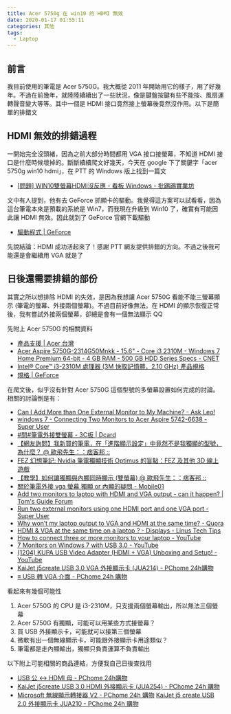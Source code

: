 ```yaml
---
title: Acer 5750g 在 win10 的 HDMI 無效
date: 2020-01-17 01:55:11
categories: 其他
tags:
  - Laptop
---
```


## 前言

我目前使用的筆電是 Acer 5750G。我大概從 2011 年開始用它的樣子，用了好幾年。不過在前幾年，就陸陸續續出了一些狀況，像是鍵盤按鍵有些不能按、風扇運轉聲音變大等等。其中一個是 HDMI 接口竟然接上螢幕後竟然沒作用。以下是簡單的排錯文

<!-- more -->

## HDMI 無效的排錯過程

一開始完全沒頭緒，因為之前大部分時間都用 VGA 接口接螢幕，不知道 HDMI 接口是什麼時候壞掉的。斷斷續續爬文好幾天，今天在 google 下了關鍵字「acer 5750g win10 hdmi」，在 PTT 的 Windows 版上找到一篇文

* [[問題] WIN10雙螢幕HDMI沒反應 - 看板 Windows - 批踢踢實業坊](https://www.ptt.cc/bbs/Windows/M.1446993191.A.1B7.html)

文中有人提到，他有去 GeForce 抓顯卡的驅動。我覺得這方案可以試看看，因為這台筆電本來是預載的系統是 Win7，而我現在升級到 Win10 了，確實有可能因此讓 HDMI 無效。因此就到了 GeForce 官網下載驅動

* [驅動程式 | GeForce](https://www.geforce.com.tw/drivers)

先說結論：HDMI 成功活起來了！感謝 PTT 網友提供排錯的方向。不過之後我可能還是會繼續用 VGA 就是了


## 日後還需要排錯的部份

其實之所以想排除 HDMI 的失效，是因為我想讓 Acer 5750G 看能不能三螢幕顯示 (筆電的螢幕、外接兩個螢幕)。不過目前好像無法。在 HDMI 的顯示恢復正常後，我有嘗試外接兩個螢幕，卻總是會有一個無法顯示 QQ

先附上 Acer 5750G 的相關資料
* [產品支援 | Acer 台灣](https://www.acer.com/ac/zh/TW/content/support-product/3475?b=1&pn=LX.RGA02.041)
* [Acer Aspire 5750G-2314G50Mnkk - 15.6" - Core i3 2310M - Windows 7 Home Premium 64-bit - 4 GB RAM - 500 GB HDD Series Specs - CNET](https://www.cnet.com/products/acer-aspire-5750g-2314g50mnkk-15-6-core-i3-2310m-windows-7-home-premium-64-bit-4-gb-ram-500-gb-hdd/)
* [Intel® Core™ i3-2310M 處理器 (3M 快取記憶體，2.10 GHz) 產品規格](https://ark.intel.com/content/www/tw/zh/ark/products/52220/intel-core-i3-2310m-processor-3m-cache-2-10-ghz.html)
* [規格 | GeForce](https://www.geforce.com.tw/hardware/notebook-gpus/geforce-gt-520m/specifications)


在爬文後，似乎沒有針對 Acer 5750G 這個型號的多螢幕設置如何完成的討論。相關的討論倒是有：
* [Can I Add More than One External Monitor to My Machine? - Ask Leo!](https://askleo.com/can-i-add-more-than-one-external-monitor-to-my-machine/)
* [windows 7 - Connecting Two Monitors to Acer Aspire 5742-6638 - Super User](https://superuser.com/questions/351443/connecting-two-monitors-to-acer-aspire-5742-6638)
* [#問#筆電外接雙螢幕 - 3C板 | Dcard](https://www.dcard.tw/f/3c/p/227985131)
* [【網友詢問】我新買的筆電，在「進階顯示設定」中竟然不是我獨顯的型號，為什麼？ @ 歐飛先生：：痞客邦 ::](https://ofeyhong.pixnet.net/blog/post/224212371)
* [FEZ 幻想筆記: Nvidia 筆電獨顯技術 Optimus 的盲點：FEZ 及其他 3D 線上遊戲](https://fezjapan.blogspot.com/2012/06/nvidiaoptimusfez3d.html)
* [【教學】如何讓獨顯與內顯同時顯示 (雙螢幕) @ 歐飛先生：：痞客邦 ::](https://ofeyhong.pixnet.net/blog/post/223326531)
* [關於筆電外接 vga 螢幕 獨顯 or 內顯的疑問 - Mobile01](https://www.mobile01.com/topicdetail.php?f=233&t=5378592)
* [Add two monitors to laptop with HDMI and VGA output - can it happen? | Tom's Guide Forum](https://forums.tomsguide.com/threads/add-two-monitors-to-laptop-with-hdmi-and-vga-output-can-it-happen.320436/)
* [Run two external monitors using one HDMI port and one VGA port - Super User](https://superuser.com/questions/1207567/run-two-external-monitors-using-one-hdmi-port-and-one-vga-port)
* [Why won’t my laptop output to VGA and HDMI at the same time? - Quora](https://www.quora.com/Why-won-t-my-laptop-output-to-VGA-and-HDMI-at-the-same-time)
* [HDMI & VGA at the same time on a laptop ? - Displays - Linus Tech Tips](https://linustechtips.com/main/topic/476027-hdmi-vga-at-the-same-time-on-a-laptop/)
* [How to connect three or more monitors to your laptop - YouTube](https://www.youtube.com/watch?v=gn9VZq-nDj8)
* [7 Monitors on Windows 7 with USB 3.0 - YouTube](https://www.youtube.com/watch?v=pYUdAWOGJ_Y)
* [(1204) KUPA USB Video Adapter (HDMI + VGA) Unboxing and Setup! - YouTube](https://www.youtube.com/watch?v=dlPwVOrzk2k)
* [KaiJet j5create USB 3.0 VGA 外接顯示卡 (JUA214) - PChome 24h購物](https://24h.pchome.com.tw/prod/DCAX3N-A9008IDOI)
* [≡ USB 轉 VGA 介面 - PChome 24h 購物](https://24h.pchome.com.tw/store/DCAXR1)

看起來有幾個可能性
1. Acer 5750G 的 CPU 是 i3-2310M，只支援兩個螢幕輸出，所以無法三個螢幕
2. Acer 5750G 有獨顯，可能可以用某些方式接螢幕？
3. 買 USB 外接顯示卡，可能就可以接第三個螢幕
4. 微軟有出一個無線顯示卡，可能跟外接顯示卡用途類似？
5. 筆電都是走內顯輸出，獨顯只負責運算不負責輸出

以下附上可能相關的商品連結，方便我自己日後查找用
* [USB 公 ↔ HDMI 母 - PChome 24h購物](https://24h.pchome.com.tw/store/DCACQL)
* [KaiJet j5create USB 3.0 HDMI 外接顯示卡 (JUA254) - PChome 24h 購物](https://24h.pchome.com.tw/prod/DCAX3N-A9008IMW9?fq=/S/DCACQL)
* [Microsoft 無線顯示轉接器 V2 - PChome 24h 購物](https://24h.pchome.com.tw/prod/DMAA8W-A9006XIZQ)
[KaiJet j5 create USB 2.0 外接顯示卡 JUA210 - PChome 24h 購物](https://24h.pchome.com.tw/prod/DCADAD-A59124520)